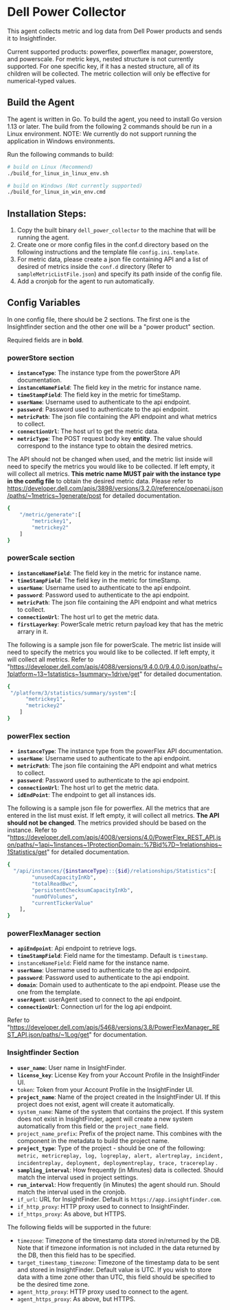 # Dell Power Collector

This agent collects metric and log data from Dell Power products and sends it to Insightfinder.

Current supported products: powerflex, powerflex manager, powerstore, and powerscale. For metric keys, nested structure is not currently supported. For one specific key, if it has a nested structure, all of its children will be collected. The metric collection will only be effective for numerical-typed values.

## Build the Agent

The agent is written in Go. To build the agent, you need to install Go version 1.13 or later. The build from the following 2 commands should be run in a Linux environment. NOTE: We currently do not support running the application in Windows environments. 

Run the following commands to build:
```bash
# build on Linux (Recommend)
./build_for_linux_in_linux_env.sh

# build on Windows (Not currently supported)
./build_for_linux_in_win_env.cmd
```

## Installation Steps:

1. Copy the built binary `dell_power_collector` to the machine that will be running the agent.
2. Create one or more config files in the conf.d directory based on the following instructions and the template file `config.ini.template`.
3. For metric data, please create a json file containing API and a list of desired of metrics inside the `conf.d` directory (Refer to `sampleMetricListFile.json`) and specify its path inside of the config file.
4. Add a cronjob for the agent to run automatically. 

## Config Variables
In one config file, there should be 2 sections. The first one is the Insightfinder section and the other one will be a "power product" section.

Required fields are in **bold**.
### powerStore section
* **`instanceType`**:  The instance type from the powerStore API documentation.
* **`instanceNameField`**:  The field key in the metric for instance name.
* **`timeStampField`**:  The field key in the metric for timeStamp.
* **`userName`**: Username used to authenticate to the api endpoint.
* **`password`**: Password used to authenticate to the api endpoint.
* **`metricPath`**: The json file containing the API endpoint and what metrics to collect.
* **`connectionUrl`**: The host url to get the metric data.
* **`metricType`**: The POST request body key **entity**. The value should correspond to the instance type to obtain the desired metrics.

The API should not be changed when used, and the metric list inside will need to specify the metrics you would like to be collected. If left empty, it will collect all metrics. **This metric name MUST pair with the instance type in the config file** to obtain the desired metric data. Please refer to https://developer.dell.com/apis/3898/versions/3.2.0/reference/openapi.json/paths/~1metrics~1generate/post for detailed documentation.
```bash
{
    "/metric/generate":[
        "metrickey1",
        "metrickey2"
    ]
}
```

### powerScale section
* **`instanceNameField`**:  The field key in the metric for instance name.
* **`timeStampField`**:  The field key in the metric for timeStamp.
* **`userName`**: Username used to authenticate to the api endpoint.
* **`password`**: Password used to authenticate to the api endpoint.
* **`metricPath`**: The json file containing the API endpoint and what metrics to collect.
* **`connectionUrl`**: The host url to get the metric data.
* **`firstLayerkey`**: PowerScale metric return payload key that has the metric arrary in it.

The following is a sample json file for powerScale. The metric list inside will need to specify the metrics you would like to be collected. If left empty, it will collect all metrics. Refer to "https://developer.dell.com/apis/4088/versions/9.4.0.0/9.4.0.0.json/paths/~1platform~13~1statistics~1summary~1drive/get" for detailed documentation.
```bash
{
 "/platform/3/statistics/summary/system":[
      "metrickey1",
      "metrickey2"
    ]
}
```
### powerFlex section

* **`instanceType`**:  The instance type from the powerFlex API documentation.
* **`userName`**: Username used to authenticate to the api endpoint.
* **`metricPath`**: The json file containing the API endpoint and what metrics to collect.
* **`password`**: Password used to authenticate to the api endpoint.
* **`connectionUrl`**: The host url to get the metric data.
* **`idEndPoint`**: The endpoint to get all instances ids.

The following is a sample json file for powerflex. All the metrics that are entered in the list must exist. If left empty, it will collect all metrics. **The API should not be changed**. The metrics provided should be based on the  instance. Refer to "https://developer.dell.com/apis/4008/versions/4.0/PowerFlex_REST_API.json/paths/~1api~1instances~1ProtectionDomain::%7Bid%7D~1relationships~1Statistics/get" for detailed documentation.
```bash
{
  "/api/instances/{$instanceType}::{$id}/relationships/Statistics":[
        "unusedCapacityInKb",
        "totalReadBwc",
        "persistentChecksumCapacityInKb",
        "numOfVolumes",
        "currentTickerValue"
    ],
}
```

### powerFlexManager section

* **`apiEndpoint`**: Api endpoint to retrieve logs.
* **`timeStampField`**: Field name for the timestamp. Default is `timestamp`.
* `instanceNameField`: Field name for the instance name.
* **`userName`**: Username used to authenticate to the api endpoint.
* **`password`**: Password used to authenticate to the api endpoint.
* **`domain`**: Domain used to authenticate to the api endpoint. Please use the one from the template.
* **`userAgent`**: userAgent used to connect to the api endpoint.
* **`connectionUrl`**: Connection url for the log api endpoint.

Refer to "https://developer.dell.com/apis/5468/versions/3.8/PowerFlexManager_REST_API.json/paths/~1Log/get" for documentation.

### Insightfinder Section

* **`user_name`**: User name in InsightFinder.
* **`license_key`**: License Key from your Account Profile in the InsightFinder UI.
* `token`: Token from your Account Profile in the InsightFinder UI.
* **`project_name`**: Name of the project created in the InsightFinder UI. If this project does not exist, agent will
  create it automatically.
* `system_name`: Name of the system that contains the project. If this system does not exist in InsightFinder, agent will create a new
  system automatically from this field or the `project_name` field.
* `project_name_prefix`: Prefix of the project name. This combines with the component in the metadata to build the
  project name.
* **`project_type`**: Type of the project - should be one of the following: 
  `metric, metricreplay, log, logreplay, alert, alertreplay, incident, incidentreplay, deployment, deploymentreplay, trace, tracereplay`
  .
* **`sampling_interval`**: How frequently (in Minutes) data is collected. Should match the interval used in project
  settings.
* **`run_interval`**: How frequently (in Minutes) the agent should run. Should match the interval used in the cronjob.
* `if_url`: URL for InsightFinder. Default is `https://app.insightfinder.com`.
* `if_http_proxy`: HTTP proxy used to connect to InsightFinder.
* `if_https_proxy`: As above, but HTTPS.

The following fields will be supported in the future:

* `timezone`: Timezone of the timestamp data stored in/returned by the DB. Note that if timezone information is not
  included in the data returned by the DB, then this field has to be specified.
* `target_timestamp_timezone`: Timezone of the timestamp data to be sent and stored in InsightFinder. Default value is
  UTC. If you wish to store data with a time zone other than UTC, this field should be specified to be the desired
  time zone.
* `agent_http_proxy`: HTTP proxy used to connect to the agent.
* `agent_https_proxy`: As above, but HTTPS.

